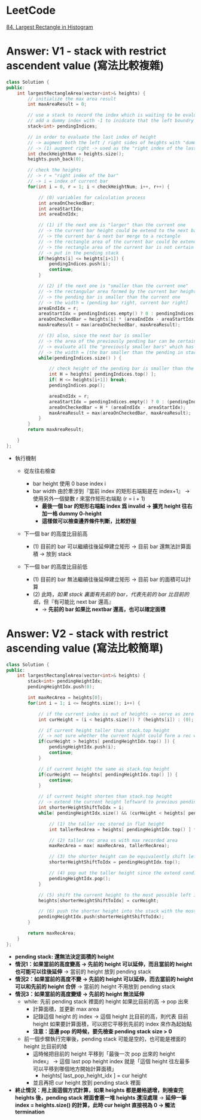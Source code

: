 # LeetCode
[84. Largest Rectangle in Histogram](https://leetcode.com/problems/largest-rectangle-in-histogram/)

# Answer: V1 - stack with restrict ascendent value (寫法比較複雜)
```Cpp
class Solution {
public:
	int largestRectangleArea(vector<int>& heights) {
		// initialize the max area result
		int maxAreaResult = 0;

		// use a stack to record the index which is waiting to be evaluated
		// add a dummy index with -1 to inidcate that the left boundry
		stack<int> pendingIndices;

		// in order to evaluate the last index of height
		// -> augment both the left / right sides of heights with "dummy zero height"
		// -> (1) augment right -> used as the "right index of the last bar"
		int checkHeightNum = heights.size();
		heights.push_back(0);

		// check the heights
		// -> r = "right index of the bar"
		// -> i = index of current bar
		for(int i = 0, r = 1; i < checkHeightNum; i++, r++) {

			// (0) variables for calculation process
			int areaOnCheckedBar;
			int areaStartIdx;
			int areaEndIdx;

			// (1) if the next one is "larger" than the current one
			// -> the current bar height could be extend to the next bar with same height
			// -> the current bar & next bar merge to a rectangle
			// -> the rectangle area of the current bar could be extended and the area may be increasing
			// -> the rectangle area of the current bar is not certain
			// -> put in the pending stack
			if(heights[i] <= heights[i+1]) {
				pendingIndices.push(i);
				continue;
			}

			// (2) if the next one is "smaller than the current one"
			// -> the rectangular area formed by the current bar height can be certainlly evaluated
			// -> the pending bar is smaller than the current one
			// -> the width = (pending bar right, current bar right]
			areaEndIdx = r;
			areaStartIdx = pendingIndices.empty() ? 0 : pendingIndices.top()+1;
			areaOnCheckedBar = heights[i] * (areaEndIdx - areaStartIdx);
			maxAreaResult = max(areaOnCheckedBar, maxAreaResult);

			// (3) also, since the next bar is smaller
			// -> the area of the previously pending bar can be certainly evaluated "if they are taller than the next bar"
			// -> evaluate all the "previously smaller bars" which has not been evaluated 
			// -> the width = (the bar smaller than the pending in stack, current bar right]
			while(pendingIndices.size() ) {

				// check height of the pending bar is smaller than the next bar
				int H = heights[ pendingIndices.top() ];
				if( H <= heights[i+1]) break;
				pendingIndices.pop();

				areaEndIdx = r;
				areaStartIdx = pendingIndices.empty() ? 0 : (pendingIndices.top()+1);
				areaOnCheckedBar = H * (areaEndIdx - areaStartIdx);
				maxAreaResult = max(areaOnCheckedBar, maxAreaResult);
			}
		}
		return maxAreaResult;

	}
};
``` 
- 執行機制
	- 從左往右檢查
		- bar height 使用 0 base index i
		- bar width 由於牽涉到『當前 index 的矩形右端點是在 index+1』 -> 使用另外一個變數 r 來當作矩形右端點 (r = i + 1)
			- **最後一個 bar 的矩形右端點 index 爲 invalid -> 擴充 height 往右加一格 dummy 0-height**
			- **這樣做可以檢查邊界條件判斷，比較舒服**
	- 下一個 bar 的高度比目前高
		- (1) 目前的 bar 可以繼續往後延伸建立矩形 -> 目前 bar 還無法計算面積 -> 放到 stack

	- 下一個 bar 的高度比目前低
		- (1) 目前的 bar 無法繼續往後延伸建立矩形 -> 目前 bar 的面積可以計算
		- (2) 此時，*如果 stack 裏面有先前的 bar，代表先前的 bar 比目前的低*，但『有可能比 next bar 還高』
			- -> **先前的 bar 如果比 nextbar 還高，也可以確定面積**


# Answer: V2 - stack with restrict ascending value (寫法比較簡單)
```Cpp
class Solution {
public:
    int largestRectangleArea(vector<int>& heights) {
        stack<int> pendingHeightIdx;
        pendingHeightIdx.push(0);

        int maxRecArea = heights[0];
        for(int i = 1; i <= heights.size(); i++) {

            // if the current index is out of heights -> serve as zero height
            int curHeight = (i < heights.size()) ? (heights[i]) : (0);

            // if current height taller than stack.top height
            // -> not sure whether the current hight could form a rec with larger area -> put in stack
            if(curHeight > heights[ pendingHeightIdx.top() ]) {
                pendingHeightIdx.push(i);
                continue;
            }

            // if current height the same as stack.top height
            if(curHeight == heights[ pendingHeightIdx.top() ]) {
                continue;
            }

            // if current height shorten than stack.top height
            // -> extend the current height leftward to previous pending heights
            int shorterHeightShiftToIdx = i;
            while( pendingHeightIdx.size() && (curHeight < heights[ pendingHeightIdx.top() ]) ) {

                // (1) the taller rec stored in flat height
                int tallerRecArea = heights[ pendingHeightIdx.top() ] * (i - pendingHeightIdx.top());

                // (2) taller rec area vs with max recorded area
                maxRecArea = max( maxRecArea, tallerRecArea);

                // (3) the shorter height can be equivalently shift left to the index of the taller height for area extension
                shorterHeightShiftToIdx = pendingHeightIdx.top();

                // (4) pop out the taller height since the extend condition of this rec is terminated
                pendingHeightIdx.pop();
            }

            // (5) shift the current height to the most possible left index (which is used to be taller height)
            heights[shorterHeightShiftToIdx] = curHeight;

            // (6) push the shorter height into the stack with the most possible shift-left index 
            pendingHeightIdx.push(shorterHeightShiftToIdx);
        }

        return maxRecArea;
    }
};
```
- **pending stack: 還無法決定面積的 height**
- **情況1：如果當前的高度變高 -> 先前的 height 可以延伸，而且當前的 height 也可能可以往後延伸** -> 當前的 height 放到 pending stack
- **情況2：如果當前的高度不變 -> 先前的 height 可以延伸，而去當前的 height 可以和先前的 height 合併** -> 當前的 height 不用放到 pending stack
- **情況3：如果當前的高度變矮 -> 先前的 height 無法延伸**
	- while: 先前 pending stack 裡面的 height 如果比目前的高 -> pop 出來
		- 計算面積，並更新 max area
		- 記錄這個 height 的 index -> 這個 height 比目前的高，則代表 目前 height 如果要計算面積，可以把它平移到先前的 index 來作為起始點
		- **注意：這邊 pop 的時候，要先檢查 pending stack size > 0**
	- 前一個步驟執行完畢後，pending stack 可能是空的，也可能是裡面的 height 比目前的矮
		- 這時候把目前的 height 平移到「最後一次 pop 出來的 height index」 -> 這個 last pop height index 就是「這個 height 往左最多可以平移到哪個地方開始計算面積」
			- heights[ last_pop_height_idx ] = cur height
		- 並且再把 cur height 放到 pending stack 裡面
- **終止情況：用上面這個方式計算，如果 heights 都是嚴格遞增，則檢查完 heights 後，pending stack 裡面會塞一堆 heights 還沒處理** -> **延伸一筆 index = heights.size() 的計算，此時 cur height 直接視為 0 -> 觸法 termination**